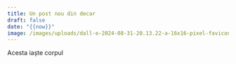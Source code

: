 ```yaml
---
title: Un post nou din decar
draft: false
date: "{{now}}"
image: /images/uploads/dall·e-2024-08-31-20.13.22-a-16x16-pixel-favicon-design-for-a-website-named-antimatter.-the-design-features-a-minimalistic-abstract-representation-of-a-split-atom-or-particle.webp
---
```

Acesta iaște corpul
